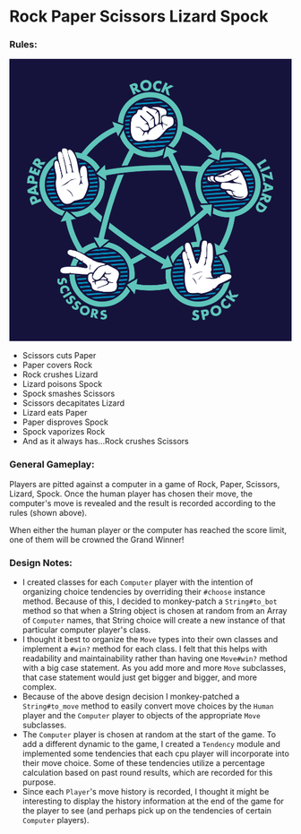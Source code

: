 # Rock Paper Scissors Lizard Spock

### Rules:

![Rock-Paper-Scissors-Lizard-Spock Rules](./rpsls_rules.png)

- Scissors cuts Paper
- Paper covers Rock
- Rock crushes Lizard
- Lizard poisons Spock
- Spock smashes Scissors
- Scissors decapitates Lizard
- Lizard eats Paper
- Paper disproves Spock
- Spock vaporizes Rock
- And as it always has...Rock crushes Scissors

### General Gameplay:

Players are pitted against a computer in a game of Rock, Paper, Scissors,
Lizard, Spock. Once the human player has chosen their move, the computer's
move is revealed and the result is recorded according to the rules (shown above).

When either the human player or the computer has reached the score limit, one of
them will be crowned the Grand Winner!

### Design Notes:

- I created classes for each `Computer` player with the intention of organizing
choice tendencies by overriding their `#choose` instance method. Because of this,
I decided to monkey-patch a `String#to_bot` method so that when a String object
is chosen at random from an Array of `Computer` names, that String choice will
create a new instance of that particular computer player's class.
- I thought it best to organize the `Move` types into their own classes and
implement a `#win?` method for each class. I felt that this helps with readability
and maintainability rather than having one `Move#win?` method with a big case statement.
As you add more and more `Move` subclasses, that case statement would just get bigger
and bigger, and more complex.
- Because of the above design decision I monkey-patched a `String#to_move` method to
easily convert move choices by the `Human` player and the `Computer` player to objects
of the appropriate `Move` subclasses.
- The `Computer` player is chosen at random at the start of the game. To add a
different dynamic to the game, I created a `Tendency` module and implemented
some tendencies that each cpu player will incorporate into their move choice. Some
of these tendencies utilize a percentage calculation based on past round results,
which are recorded for this purpose.
- Since each `Player`'s move history is recorded, I thought it might be interesting
to display the history information at the end of the game for the player to see (and
perhaps pick up on the tendencies of certain `Computer` players).
